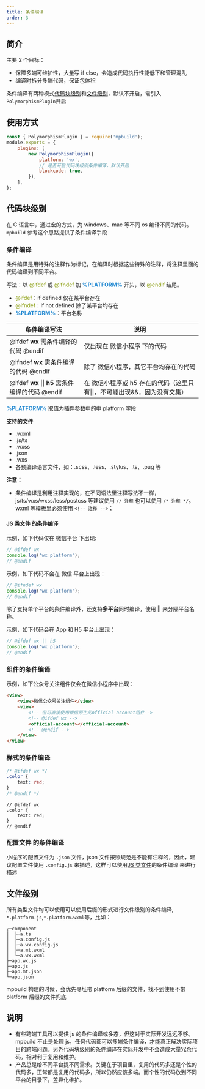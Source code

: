 ```yaml
---
title: 条件编译
order: 3
---
```


## 简介

主要 2 个目标：

-   保障多端可维护性，大量写 if else，会造成代码执行性能低下和管理混乱
-   编译时拆分多端代码，保证包体积

条件编译有两种模式[代码块级别](#代码块级别)和[文件级别](#文件级别)，默认不开启，需引入`PolymorphismPlugin`开启

## 使用方式

```javascript
const { PolymorphismPlugin } = require('mpbuild');
module.exports = {
    plugins: [
        new PolymorphismPlugin({
            platform: 'wx',
            // 是否开启代码块级别条件编译，默认开启
            blockcode: true,
        }),
    ],
};
```

## 代码块级别

在 C 语言中，通过宏的方式，为 windows、mac 等不同 os 编译不同的代码。`mpbuild` 参考这个思路提供了条件编译手段

### 条件编译

条件编译是用特殊的注释作为标记，在编译时根据这些特殊的注释，将注释里面的代码编译到不同平台。

写法：以 <span style="color:#859900;"> @ifdef</span> 或 <span style="color:#859900;"> @ifndef</span> 加<b style="color:#268BD2"> %PLATFORM%</b> 开头，以 <span style="color:#859900;">@endif</span> 结尾。

-   <span style="color:#859900;"> @ifdef</span>：if defined 仅在某平台存在
-   <span style="color:#859900;"> @ifndef</span>：if not defined 除了某平台均存在
-   <b style="color:#268BD2"> %PLATFORM%</b>：平台名称

| 条件编译写法                                      | 说明                                                                      |
| ------------------------------------------------- | ------------------------------------------------------------------------- |
| @ifdef **wx** 需条件编译的代码 @endif             | 仅出现在 微信小程序 下的代码                                              |
| @ifndef **wx** 需条件编译的代码 @endif            | 除了 微信小程序，其它平台均存在的代码                                     |
| @ifdef **wx** \|\| **h5** 需条件编译的代码 @endif | 在 微信小程序或 h5 存在的代码（这里只有\|\|，不可能出现&&，因为没有交集） |

<b style="color:#268BD2"> %PLATFORM%</b> 取值为插件参数中的中 platform 字段

**支持的文件**

-   .wxml
-   .js/ts
-   .wxss
-   .json
-   .wxs
-   各预编译语言文件，如：.scss、.less、.stylus、.ts、.pug 等

**注意：**

-   条件编译是利用注释实现的，在不同语法里注释写法不一样，js/ts/wxs/wxss/less/postcss 等建议使用 `// 注释` 也可以使用 `/* 注释 */`。wxml 等模板里必须使用 `<!-- 注释 -->`；

#### JS 类文件 的条件编译

示例，如下代码仅在 微信平台 下出现:

```javascript
// @ifdef wx
console.log('wx platform');
// @endif
```

示例，如下代码不会在 微信 平台上出现：

```javascript
// @ifndef wx
console.log('wx platform');
// @endif
```

除了支持单个平台的条件编译外，还支持**多平台**同时编译，使用 || 来分隔平台名称。

示例，如下代码会在 App 和 H5 平台上出现：

```javascript
// @ifdef wx || h5
console.log('wx platform');
// @endif
```

### 组件的条件编译

示例，如下公众号关注组件仅会在微信小程序中出现：

```html
<view>
    <view>微信公众号关注组件</view>
    <view>
        <!-- 但可直接使用微信原生的official-account组件-->
        <!-- @ifdef wx -->
        <official-account></official-account>
        <!-- @endif -->
    </view>
</view>
```

### 样式的条件编译

```css
/* @ifdef wx */
.color {
    text: red;
}
/* @endif */
```

```less
// @ifdef wx
.color {
    text: red;
}
// @endif
```

### 配置文件 的条件编译

小程序的配置文件为 `.json` 文件，json 文件按照规范是不能有注释的，因此，建议配置文件使用 `.config.js` 来描述，这样可以使用[JS 类文件](#js-类文件-的条件编译)的条件编译 来进行描述

## 文件级别

所有类型文件均可以使用可以使用后缀的形式进行文件级别的条件编译, `*.platform.js`,`*.platform.wxml`等，比如：

```
┌─component
│  ├─a.ts
│  ├─a.config.js
│  ├─a.wx.config.js
│  ├─a.mt.wxml
│  └─a.wx.wxml
├─app.wx.js
├─app.js
├─app.mt.json
└─app.json
```

mpbuild 构建的时候，会优先寻址带 platform 后缀的文件，找不到使用不带 platform 后缀的文件兜底

## 说明

-   有些跨端工具可以提供 js 的条件编译或多态，但这对于实际开发远远不够。mpbuild 不止是处理 js，任何代码都可以多端条件编译，才能真正解决实际项目的跨端问题。另外代码块级别的条件编译在实际开发中不会造成大量冗余代码，相对利于复用和维护。
-   产品总是给不同平台提不同需求。关键在于项目里，复用的代码多还是个性的代码多，正常都是复用的代码多，所以仍然应该多端。而个性的代码放到不同平台的目录下，差异化维护。
